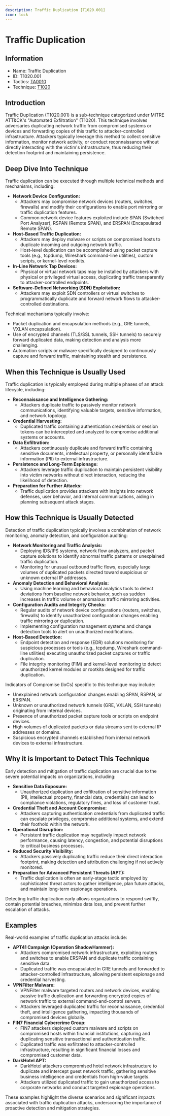 ```yaml
---
description: Traffic Duplication [T1020.001]
icon: lock
---
```


# Traffic Duplication

## Information

* Name: Traffic Duplication
* ID: T1020.001
* Tactics: [TA0010](../)
* Technique: [T1020](./)

## Introduction

Traffic Duplication (T1020.001) is a sub-technique categorized under MITRE ATT\&CK's "Automated Exfiltration" (T1020). This technique involves adversaries duplicating network traffic from compromised systems or devices and forwarding copies of this traffic to attacker-controlled infrastructure. Attackers typically leverage this method to collect sensitive information, monitor network activity, or conduct reconnaissance without directly interacting with the victim's infrastructure, thus reducing their detection footprint and maintaining persistence.

## Deep Dive Into Technique

Traffic duplication can be executed through multiple technical methods and mechanisms, including:

* **Network Device Configuration:**
  * Attackers may compromise network devices (routers, switches, firewalls) and modify their configurations to enable port mirroring or traffic duplication features.
  * Common network device features exploited include SPAN (Switched Port Analyzer), RSPAN (Remote SPAN), and ERSPAN (Encapsulated Remote SPAN).
* **Host-Based Traffic Duplication:**
  * Attackers may deploy malware or scripts on compromised hosts to duplicate incoming and outgoing network traffic.
  * Host-level duplication can be accomplished using packet capture tools (e.g., tcpdump, Wireshark command-line utilities), custom scripts, or kernel-level rootkits.
* **In-Line Network Tap Devices:**
  * Physical or virtual network taps may be installed by attackers with physical or privileged virtual access, duplicating traffic transparently to attacker-controlled endpoints.
* **Software-Defined Networking (SDN) Exploitation:**
  * Attackers may exploit SDN controllers or virtual switches to programmatically duplicate and forward network flows to attacker-controlled destinations.

Technical mechanisms typically involve:

* Packet duplication and encapsulation methods (e.g., GRE tunnels, VXLAN encapsulation).
* Use of encrypted channels (TLS/SSL tunnels, SSH tunnels) to securely forward duplicated data, making detection and analysis more challenging.
* Automation scripts or malware specifically designed to continuously capture and forward traffic, maintaining stealth and persistence.

## When this Technique is Usually Used

Traffic duplication is typically employed during multiple phases of an attack lifecycle, including:

* **Reconnaissance and Intelligence Gathering:**
  * Attackers duplicate traffic to passively monitor network communications, identifying valuable targets, sensitive information, and network topology.
* **Credential Harvesting:**
  * Duplicated traffic containing authentication credentials or session tokens can be intercepted and analyzed to compromise additional systems or accounts.
* **Data Exfiltration:**
  * Attackers continuously duplicate and forward traffic containing sensitive documents, intellectual property, or personally identifiable information (PII) to external infrastructure.
* **Persistence and Long-Term Espionage:**
  * Attackers leverage traffic duplication to maintain persistent visibility into victim networks without direct interaction, reducing the likelihood of detection.
* **Preparation for Further Attacks:**
  * Traffic duplication provides attackers with insights into network defenses, user behavior, and internal communications, aiding in planning subsequent attack stages.

## How this Technique is Usually Detected

Detection of traffic duplication typically involves a combination of network monitoring, anomaly detection, and configuration auditing:

* **Network Monitoring and Traffic Analysis:**
  * Deploying IDS/IPS systems, network flow analyzers, and packet capture solutions to identify abnormal traffic patterns or unexplained traffic duplication.
  * Monitoring for unusual outbound traffic flows, especially large volumes of duplicated packets directed toward suspicious or unknown external IP addresses.
* **Anomaly Detection and Behavioral Analysis:**
  * Using machine learning and behavioral analytics tools to detect deviations from baseline network behavior, such as sudden increases in traffic volume or anomalous traffic mirroring activities.
* **Configuration Audits and Integrity Checks:**
  * Regular audits of network device configurations (routers, switches, firewalls) to identify unauthorized configuration changes enabling traffic mirroring or duplication.
  * Implementing configuration management systems and change detection tools to alert on unauthorized modifications.
* **Host-Based Detection:**
  * Endpoint detection and response (EDR) solutions monitoring for suspicious processes or tools (e.g., tcpdump, Wireshark command-line utilities) executing unauthorized packet captures or traffic duplication.
  * File integrity monitoring (FIM) and kernel-level monitoring to detect unauthorized kernel modules or rootkits designed for traffic duplication.

Indicators of Compromise (IoCs) specific to this technique may include:

* Unexplained network configuration changes enabling SPAN, RSPAN, or ERSPAN.
* Unknown or unauthorized network tunnels (GRE, VXLAN, SSH tunnels) originating from internal devices.
* Presence of unauthorized packet capture tools or scripts on endpoint devices.
* High volumes of duplicated packets or data streams sent to external IP addresses or domains.
* Suspicious encrypted channels established from internal network devices to external infrastructure.

## Why it is Important to Detect This Technique

Early detection and mitigation of traffic duplication are crucial due to the severe potential impacts on organizations, including:

* **Sensitive Data Exposure:**
  * Unauthorized duplication and exfiltration of sensitive information (PII, intellectual property, financial data, credentials) can lead to compliance violations, regulatory fines, and loss of customer trust.
* **Credential Theft and Account Compromise:**
  * Attackers capturing authentication credentials from duplicated traffic can escalate privileges, compromise additional systems, and extend their foothold within the network.
* **Operational Disruption:**
  * Persistent traffic duplication may negatively impact network performance, causing latency, congestion, and potential disruptions to critical business processes.
* **Reduced Security Visibility:**
  * Attackers passively duplicating traffic reduce their direct interaction footprint, making detection and attribution challenging if not actively monitored.
* **Preparation for Advanced Persistent Threats (APT):**
  * Traffic duplication is often an early-stage tactic employed by sophisticated threat actors to gather intelligence, plan future attacks, and maintain long-term espionage operations.

Detecting traffic duplication early allows organizations to respond swiftly, contain potential breaches, minimize data loss, and prevent further escalation of attacks.

## Examples

Real-world examples of traffic duplication attacks include:

* **APT41 Campaign (Operation ShadowHammer):**
  * Attackers compromised network infrastructure, exploiting routers and switches to enable ERSPAN and duplicate traffic containing sensitive data.
  * Duplicated traffic was encapsulated in GRE tunnels and forwarded to attacker-controlled infrastructure, allowing persistent espionage and credential harvesting.
* **VPNFilter Malware:**
  * VPNFilter malware targeted routers and network devices, enabling passive traffic duplication and forwarding encrypted copies of network traffic to external command-and-control servers.
  * Attackers leveraged duplicated traffic for reconnaissance, credential theft, and intelligence gathering, impacting thousands of compromised devices globally.
* **FIN7 Financial Cybercrime Group:**
  * FIN7 attackers deployed custom malware and scripts on compromised hosts within financial institutions, capturing and duplicating sensitive transactional and authentication traffic.
  * Duplicated traffic was exfiltrated to attacker-controlled infrastructure, resulting in significant financial losses and compromised customer data.
* **DarkHotel APT:**
  * DarkHotel attackers compromised hotel network infrastructure to duplicate and intercept guest network traffic, gathering sensitive business intelligence and credentials from high-value targets.
  * Attackers utilized duplicated traffic to gain unauthorized access to corporate networks and conduct targeted espionage operations.

These examples highlight the diverse scenarios and significant impacts associated with traffic duplication attacks, underscoring the importance of proactive detection and mitigation strategies.
